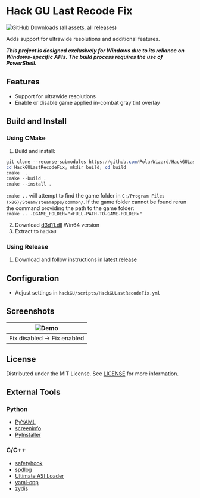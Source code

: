 # Hack GU Last Recode Fix
![GitHub Downloads (all assets, all releases)](https://img.shields.io/github/downloads/PolarWizard/HackGULastRecodeFix/total)

Adds support for ultrawide resolutions and additional features.

***This project is designed exclusively for Windows due to its reliance on Windows-specific APIs. The build process requires the use of PowerShell.***

## Features
- Support for ultrawide resolutions
- Enable or disable game applied in-combat gray tint overlay

## Build and Install
### Using CMake
1. Build and install:
```ps1
git clone --recurse-submodules https://github.com/PolarWizard/HackGULastRecodeFix.git
cd HackGULastRecodeFix; mkdir build; cd build
cmake  ..
cmake --build .
cmake --install .
```
`cmake ..` will attempt to find the game folder in `C:/Program Files (x86)/Steam/steamapps/common/`. If the game folder cannot be found rerun the command providing the path to the game folder:<br>`cmake .. -DGAME_FOLDER="<FULL-PATH-TO-GAME-FOLDER>"`

2. Download [d3d11.dll](https://github.com/ThirteenAG/Ultimate-ASI-Loader/releases) Win64 version
3. Extract to `hackGU`

### Using Release
1. Download and follow instructions in [latest release](https://github.com/PolarWizard/HackGULastRecodeFix/releases)

## Configuration
- Adjust settings in `hackGU/scripts/HackGULastRecodeFix.yml`

## Screenshots
| ![Demo](images/HackGULastRecodeFix_1.gif) |
| :-: |
| Fix disabled → Fix enabled |

## License
Distributed under the MIT License. See [LICENSE](LICENSE) for more information.

## External Tools

### Python
- [PyYAML](https://github.com/yaml/pyyaml)
- [screeninfo](https://github.com/rr-/screeninfo)
- [PyInstaller](https://github.com/pyinstaller/pyinstaller)

### C/C++
- [safetyhook](https://github.com/cursey/safetyhook)
- [spdlog](https://github.com/gabime/spdlog)
- [Ultimate ASI Loader](https://github.com/ThirteenAG/Ultimate-ASI-Loader)
- [yaml-cpp](https://github.com/jbeder/yaml-cpp)
- [zydis](https://github.com/zyantific/zydis)
